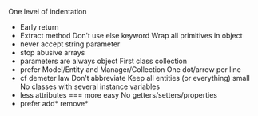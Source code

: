 One level of indentation
 - Early return
 - Extract method
Don’t use else keyword
Wrap all primitives in object
 - never accept string parameter
 - stop abusive arrays
 - parameters are always object
First class collection
 - prefer Model/Entity and Manager/Collection
One dot/arrow per line
 - cf demeter law
Don’t abbreviate
Keep all entities (or everything) small
No classes with several instance variables
 - less attributes === more easy
No getters/setters/properties
 - prefer add* remove*
